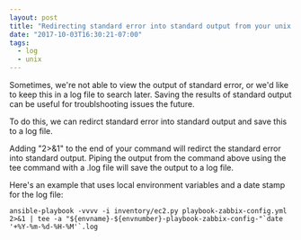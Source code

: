 ```yaml
---
layout: post
title: "Redirecting standard error into standard output from your unix commands into log files"
date: "2017-10-03T16:30:21-07:00"
tags: 
  - log
  - unix
---
```


Sometimes, we're not able to view the output of standard error, or we'd like to keep this in a log file to search later. Saving the results of standard output can be useful for troublshooting issues the future. 

To do this, we can redirct standard error into standard output and save this to a log file. 

Adding "2>&1" to the end of your command will redirct the standard error into standard output. 
Piping the output from the command above using the tee command with a .log file will save the output to a log file. 

Here's an example that uses local environment variables and a date stamp for the log file: 
```
ansible-playbook -vvvv -i inventory/ec2.py playbook-zabbix-config.yml 2>&1 | tee -a "${envname}-${envnumber}-playbook-zabbix-config-"`date '+%Y-%m-%d-%H-%M'`.log
```

